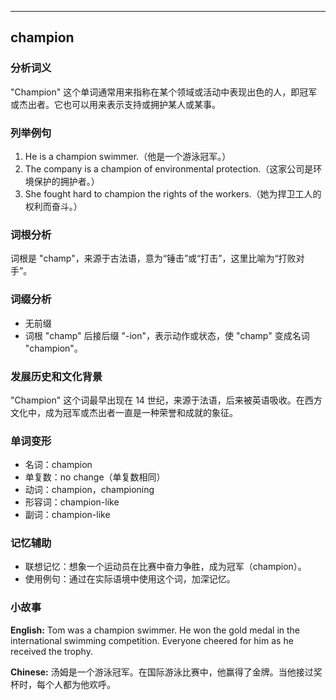 
---------------
## champion
### 分析词义
"Champion" 这个单词通常用来指称在某个领域或活动中表现出色的人，即冠军或杰出者。它也可以用来表示支持或拥护某人或某事。

### 列举例句
1. He is a champion swimmer.（他是一个游泳冠军。）
2. The company is a champion of environmental protection.（这家公司是环境保护的拥护者。）
3. She fought hard to champion the rights of the workers.（她为捍卫工人的权利而奋斗。）

### 词根分析
词根是 "champ"，来源于古法语，意为“锤击”或“打击”，这里比喻为“打败对手”。

### 词缀分析
- 无前缀
- 词根 "champ" 后接后缀 "-ion"，表示动作或状态，使 "champ" 变成名词 "champion"。

### 发展历史和文化背景
"Champion" 这个词最早出现在 14 世纪，来源于法语，后来被英语吸收。在西方文化中，成为冠军或杰出者一直是一种荣誉和成就的象征。

### 单词变形
- 名词：champion
- 单复数：no change（单复数相同）
- 动词：champion，championing
- 形容词：champion-like
- 副词：champion-like

### 记忆辅助
- 联想记忆：想象一个运动员在比赛中奋力争胜，成为冠军（champion）。
- 使用例句：通过在实际语境中使用这个词，加深记忆。

### 小故事
**English:**
Tom was a champion swimmer. He won the gold medal in the international swimming competition. Everyone cheered for him as he received the trophy.

**Chinese:**
汤姆是一个游泳冠军。在国际游泳比赛中，他赢得了金牌。当他接过奖杯时，每个人都为他欢呼。

